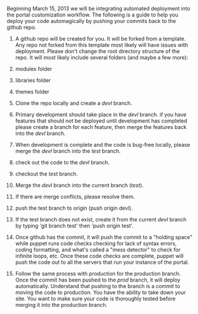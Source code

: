 Beginning March 15, 2013 we will be integrating automated deployment into the portal customization workflow. The following is a guide to help you deploy your code automagically by pushing your commits back to the github repo.

1. A github repo will be created for you. It will be forked from a template. Any repo not forked from this template most likely will have issues with deployment. Please don't change the root directory structure of the repo. It will most likely include several folders (and maybe a few more):

  1. modules folder

  1. libraries folder

  1. themes folder

1. Clone the repo locally and create a *devl* branch. 

1. Primary development should take place in the *devl* branch. if you have features that should not be deployed until development has completed please create a branch for each feature, then merge the features back into the *devl* branch.

1. When development is complete and the code is bug-free locally, please merge the *devl* branch into the *test* branch. 

  1. check out the code to the *devl* branch.

  1. checkout the *test* branch. 

  1. Merge the *devl* branch into the current branch (*test*).

  1. If there are merge conflicts, please resolve them. 

  1. push the test branch to origin (push origin devl).

  1. If the test branch does not exist, create it from the current *devl* branch by typing 'git branch test' then 'push origin test'. 

1. Once github has the commit, it will push the commit to a "holding space" while puppet runs code checks checking for lack of syntax errors, coding formatting, and what's called a "mess detector" to check for infinite loops, etc. Once these code checks are complete, puppet will push the code out to all the servers that run your instance of the portal.

1. Follow the same process with production for the production branch. Once the commit has been pushed to the *prod* branch, it will deploy automatically. Understand that pushing to the branch is a commit to moving the code to production. You have the ability to take down your site. You want to make sure your code is thoroughly tested before merging it into the production branch. 


